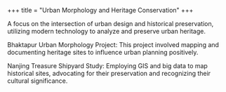+++
title = "Urban Morphology and Heritage Conservation"
+++

A focus on the intersection of urban design and historical preservation, utilizing modern technology to analyze and preserve urban heritage.

<!--more-->

Bhaktapur Urban Morphology Project: This project involved mapping and documenting heritage sites to influence urban planning positively.

Nanjing Treasure Shipyard Study: Employing GIS and big data to map historical sites, advocating for their preservation and recognizing their cultural significance.
